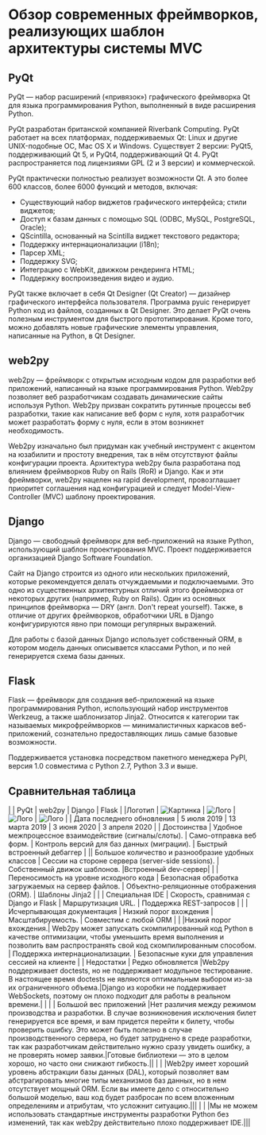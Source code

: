 # Обзор современных фреймворков, реализующих шаблон архитектуры системы MVC

## PyQt

PyQt — набор расширений («привязок») графического фреймворка Qt для языка программирования Python, выполненный в виде расширения Python.

PyQt разработан британской компанией Riverbank Computing. PyQt работает на всех платформах, поддерживаемых Qt: Linux и другие UNIX-подобные ОС, Mac OS X и Windows. Существует 2 версии: PyQt5, поддерживающий Qt 5, и PyQt4, поддерживающий Qt 4. PyQt распространяется под лицензиями GPL (2 и 3 версии) и коммерческой.

PyQt практически полностью реализует возможности Qt. А это более 600 классов, более 6000 функций и методов, включая:
* Существующий набор виджетов графического интерфейса;
стили виджетов;
* Доступ к базам данных с помощью SQL (ODBC, MySQL, PostgreSQL, Oracle);
* QScintilla, основанный на Scintilla виджет текстового редактора;
* Поддержку интернационализации (i18n);
* Парсер XML;
* Поддержку SVG;
* Интеграцию с WebKit, движком рендеринга HTML;
* Поддержку воспроизведения видео и аудио.

PyQt также включает в себя Qt Designer (Qt Creator) — дизайнер графического интерфейса пользователя. Программа pyuic генерирует Python код из файлов, созданных в Qt Designer. Это делает PyQt очень полезным инструментом для быстрого прототипирования. Кроме того, можно добавлять новые графические элементы управления, написанные на Python, в Qt Designer.

## web2py

web2py — фреймворк с открытым исходным кодом для разработки веб приложений, написанный на языке программирования Python. Web2py позволяет веб разработчикам создавать динамические сайты используя Python. Web2py призван сократить рутинные процессы веб разработки, такие как написание веб форм с нуля, хотя разработчик может разработать форму с нуля, если в этом возникнет необходимость.

Web2py изначально был придуман как учебный инструмент с акцентом на юзабилити и простоту внедрения, так в нём отсутствуют файлы конфигурации проекта. Архитектура web2py была разработана под влиянием фреймворков Ruby on Rails (RoR) и Django. Как и эти фреймворки, web2py нацелен на rapid development, провозглашает приоритет соглашения над конфигурацией и следует Model-View-Controller (MVC) шаблону проектирования.

## Django

Django — свободный фреймворк для веб-приложений на языке Python, использующий шаблон проектирования MVC. Проект поддерживается организацией Django Software Foundation.

Сайт на Django строится из одного или нескольких приложений, которые рекомендуется делать отчуждаемыми и подключаемыми. Это одно из существенных архитектурных отличий этого фреймворка от некоторых других (например, Ruby on Rails). Один из основных принципов фреймворка — DRY (англ. Don't repeat yourself). Также, в отличие от других фреймворков, обработчики URL в Django конфигурируются явно при помощи регулярных выражений.

Для работы с базой данных Django использует собственный ORM, в котором модель данных описывается классами Python, и по ней генерируется схема базы данных.


## Flask
Flask — фреймворк для создания веб-приложений на языке программирования Python, использующий набор инструментов Werkzeug, а также шаблонизатор Jinja2. Относится к категории так называемых микрофреймворков — минималистичных каркасов веб-приложений, сознательно предоставляющих лишь самые базовые возможности.

Поддерживается установка посредством пакетного менеджера PyPI, версия 1.0 совместима с Python 2.7, Python 3.3 и выше.

## Сравнительная таблица
|   | PyQt | web2py | Django | Flask |
|Логотип | ![Картинка](https://upload.wikimedia.org/wikipedia/commons/thumb/e/e6/Python_and_Qt.svg/320px-Python_and_Qt.svg.png) |  ![Лого](https://img.google-wiki.info/storage/big/18154641.jpg) | ![Лого](https://skladchik.com/attachments/python_django2-png.165797)  | ![Лого](https://hackr.io/tutorials/flask/logo-flask.svg?ver=1557984169)  |
| Дата последнего обновления | 5 июля 2019 | 13 марта 2019 | 3 июня 2020 | 3 апреля 2020 |
| Достоинства | Удобное межпроцессное взаимодействие (сигналы/слоты). | Само-отправка веб форм.  | Контроль версий для баз данных (миграции). | Быстрый встроенный дебаггер |
|| Большое количество и разнообразие удобных классов | Сессии на стороне сервера (server-side sessions). | Собственный движок шаблонов. |Встроенный dev-сервер|
|  | Переносимость на уровне исходного кода | Безопасная обработка загружаемых на сервер файлов. | Объектно-реляционные отображения (ORM). | Шаблоны Jinja2 |
|  | Специальная IDE | Скорость, сравнимая с Django и Flask | Маршрутизация URL. | Поддержка REST-запросов |
|  | Исчерпывающая документация | Низкий порог вхождения | Масштабируемость. | Совместим с любой ORM |
|  |Низкий порог вхождения.| Web2py может запускать скомпилированный код Python в качестве оптимизации, чтобы уменьшить время выполнения и позволить вам распространять свой код скомпилированным способом. | Поддержка интернационализации. | Безопасные куки для управления сессией на клиенте |
| Недостатки | Редко обновляется |Web2py поддерживает doctests, но не поддерживает модульное тестирование. В настоящее время doctests не являются оптимальным выбором из-за их ограниченного объема.|Django из коробки не поддерживает WebSockets, поэтому он плохо подходит для работы в реальном времени.|  |
|  | Большой вес приложений |Нет различия между режимом производства и разработки. В случае возникновения исключения билет генерируется все время, и вам придется перейти к билету, чтобы проверить ошибку. Это может быть полезно в случае производственного сервера, но будет затруднено в среде разработки, так как разработчикам действительно нужно сразу увидеть ошибку, а не проверять номер заявки.|Готовые библиотеки — это в целом хорошо, но часто они снижают гибкость.||
|  |  |Web2py имеет хороший уровень абстракции базы данных (DAL), который позволяет вам абстрагировать многие типы механизмов баз данных, но в нем отсутствует мощный ORM. Если вы имеете дело с относительно большой моделью, ваш код будет разбросан по всем вложенным определениям и атрибутам, что усложнит ситуацию.|||
|  |  |Мы не можем использовать стандартные инструменты разработки Python без изменений, так как web2py действительно плохо поддерживает IDE.|||
